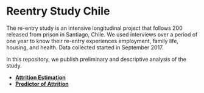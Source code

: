 # Reentry Study Chile

The re-entry study is an intensive longitudinal project that follows 200 released from prison in Santiago, Chile. We used interviews over a period of one year to know their re-entry experiences employment, family life, housing, and health. Data collected started in September 2017.

In this repository, we publish preliminary and descriptive analysis of the study.

- **[Attrition Estimation](reports/attrition.md)**
- **[Predictor of Attrition]()**